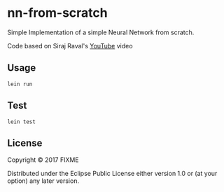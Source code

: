 # nn-from-scratch

Simple Implementation of a simple Neural Network from scratch.

Code based on Siraj Raval's [YouTube](https://www.youtube.com/watch?v=262XJe2I2D0) video

## Usage

`lein run`

## Test

`lein test`

## License

Copyright © 2017 FIXME

Distributed under the Eclipse Public License either version 1.0 or (at your option) any later version.

